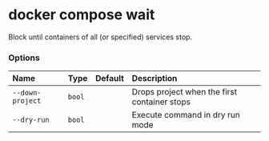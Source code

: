 # docker compose wait

<!---MARKER_GEN_START-->
Block until containers of all (or specified) services stop.

### Options

| Name             | Type   | Default | Description                                  |
|:-----------------|:-------|:--------|:---------------------------------------------|
| `--down-project` | `bool` |         | Drops project when the first container stops |
| `--dry-run`      | `bool` |         | Execute command in dry run mode              |


<!---MARKER_GEN_END-->

